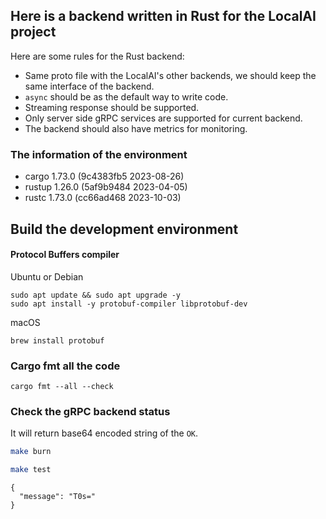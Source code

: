 ## Here is a backend written in Rust for the LocalAI project

Here are some rules for the Rust backend:
* Same proto file with the LocalAI's other backends, we should keep the same interface of the backend.
* `async` should be as the default way to write code.
* Streaming response should be supported.
* Only server side gRPC services are supported for current backend.
* The backend should also have metrics for monitoring.


### The information of the environment

* cargo 1.73.0 (9c4383fb5 2023-08-26)
* rustup 1.26.0 (5af9b9484 2023-04-05)
* rustc 1.73.0 (cc66ad468 2023-10-03)

## Build the development environment

#### Protocol Buffers compiler

Ubuntu or Debian

```
sudo apt update && sudo apt upgrade -y
sudo apt install -y protobuf-compiler libprotobuf-dev
```

macOS
```
brew install protobuf
```

### Cargo fmt all the code

```
cargo fmt --all --check
```

### Check the gRPC backend status

It will return base64 encoded string of the `OK`.


```bash
make burn

make test
```

```
{
  "message": "T0s="
}
```
